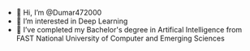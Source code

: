 - 👋 Hi, I’m @Dumar472000
- 👀 I’m interested in Deep Learning
- 🌱 I’ve completed my Bachelor's degree in Artifical Intelligence from FAST National University of Computer and Emerging Sciences

<!---
Dumar472000/Dumar472000 is a ✨ special ✨ repository because its `README.md` (this file) appears on your GitHub profile.
You can click the Preview link to take a look at your changes.
--->
